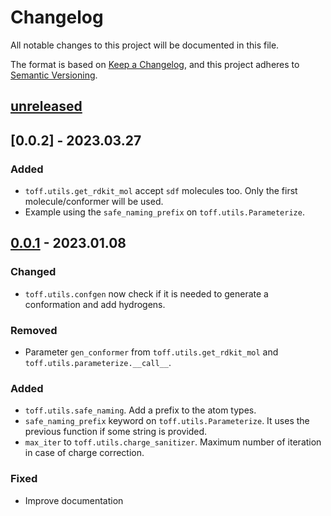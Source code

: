 # Changelog

All notable changes to this project will be documented in this file.

The format is based on [Keep a Changelog](https://keepachangelog.com/en/1.0.0/),
and this project adheres to [Semantic Versioning](https://semver.org/spec/v2.0.0.html).

## [unreleased]

## [0.0.2]  - 2023.03.27

### Added

- `toff.utils.get_rdkit_mol` accept `sdf` molecules too. Only the first molecule/conformer will be used.
- Example using the `safe_naming_prefix` on `toff.utils.Parameterize`.

## [0.0.1] - 2023.01.08

### Changed

- `toff.utils.confgen` now check if it is needed to generate a conformation and add hydrogens.

### Removed

- Parameter `gen_conformer` from `toff.utils.get_rdkit_mol` and `toff.utils.parameterize.__call__`.

### Added

- `toff.utils.safe_naming`. Add a prefix to the atom types.
- `safe_naming_prefix` keyword on `toff.utils.Parameterize`. It uses the previous function if some string is provided.
- `max_iter` to `toff.utils.charge_sanitizer`. Maximum number of iteration in case of charge correction.

### Fixed

- Improve documentation

[unreleased]: https://github.com/ale94mleon/TOFF/compare/0.0.2...HEAD
[unreleased]: https://github.com/ale94mleon/TOFF/compare/0.0.1...0.0.2
[0.0.1]: https://github.com/ale94mleon/TOFF/compare/0.0.0-alpha2...0.0.1